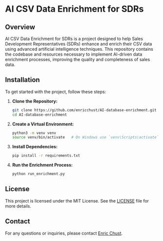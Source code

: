 # AI CSV Data Enrichment for SDRs

## Overview
AI CSV Data Enrichment for SDRs is a project designed to help Sales Development Representatives (SDRs) enhance and enrich their CSV data using advanced artificial intelligence techniques. This repository contains the codebase and resources necessary to implement AI-driven data enrichment processes, improving the quality and completeness of sales data.

## Installation
To get started with the project, follow these steps:

1. **Clone the Repository:**
    ```bash
    git clone https://github.com/enricchust/AI-database-enrichment.git
    cd AI-database-enrichment
    ```

2. **Create a Virtual Environment:**
    ```bash
    python3 -m venv venv
    source venv/bin/activate   # On Windows use `venv\Scripts\activate`
    ```

3. **Install Dependencies:**
    ```bash
    pip install -r requirements.txt
    ```

3. **Run the Enrichment Process:**
    ```bash
    python run_enrichment.py
    ```

## License
This project is licensed under the MIT License. See the [LICENSE](LICENSE) file for more details.

## Contact
For any questions or inquiries, please contact [Enric Chust](mailto:your-email@example.com).
